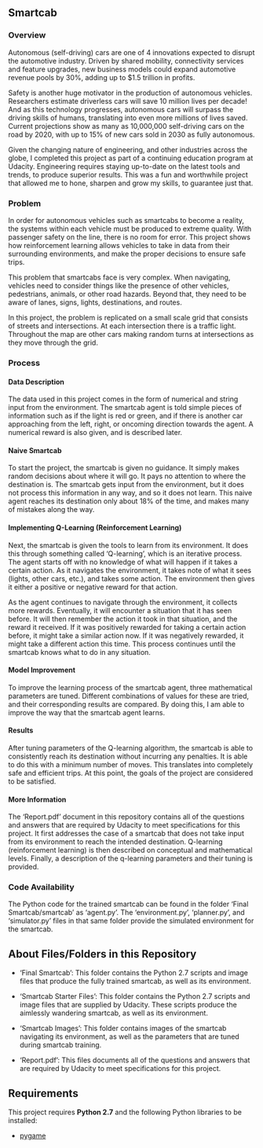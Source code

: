 ## Smartcab

### Overview
Autonomous (self-driving) cars are one of 4 innovations expected to disrupt the automotive industry. Driven by shared mobility, connectivity services and feature upgrades, new business models could expand automotive revenue pools by 30%, adding up to $1.5 trillion in profits. 

Safety is another huge motivator in the production of autonomous vehicles. Researchers estimate driverless cars will save 10 million lives per decade! And as this technology progresses, autonomous cars will surpass the driving skills of humans, translating into even more millions of lives saved. Current projections show as many as 10,000,000 self-driving cars on the road by 2020, with up to 15% of new cars sold in 2030 as fully autonomous.

Given the changing nature of engineering, and other industries across the globe, I completed this project as part of a continuing education program at Udacity. Engineering requires staying up-to-date on the latest tools and trends, to produce superior results. This was a fun and worthwhile project that allowed me to hone, sharpen and grow my skills, to guarantee just that.

### Problem
In order for autonomous vehicles such as smartcabs to become a reality, the systems within each vehicle must be produced to extreme quality. With passenger safety on the line, there is no room for error. This project shows how reinforcement learning allows vehicles to take in data from their surrounding environments, and make the proper decisions to ensure safe trips.

This problem that smartcabs face is very complex. When navigating, vehicles need to consider things like the presence of other vehicles, pedestrians, animals, or other road hazards. Beyond that, they need to be aware of lanes, signs, lights, destinations, and routes. 

In this project, the problem is replicated on a small scale grid that consists of streets and intersections. At each intersection there is a traffic light. Throughout the map are other cars making random turns at intersections as they move through the grid. 

### Process

#### Data Description
The data used in this project comes in the form of numerical and string input from the environment. The smartcab agent is told simple pieces of information such as if the light is red or green, and if there is another car approaching from the left, right, or oncoming direction towards the agent. A numerical reward is also given, and is described later. 

#### Naive Smartcab
To start the project, the smartcab is given no guidance. It simply makes random decisions about where it will go. It pays no attention to where the destination is. The smartcab gets input from the environment, but it does not process this information in any way, and so it does not learn. This naive agent reaches its destination only about 18% of the time, and makes many of mistakes along the way.

#### Implementing Q-Learning (Reinforcement Learning)
Next, the smartcab is given the tools to learn from its environment. It does this through something called ‘Q-learning’, which is an iterative process. The agent starts off with no knowledge of what will happen if it takes a certain action. As it navigates the environment, it takes note of what it sees (lights, other cars, etc.), and takes some action. The environment then gives it either a positive or negative reward for that action. 

As the agent continues to navigate through the environment, it collects more rewards. Eventually, it will encounter a situation that it has seen before. It will then remember the action it took in that situation, and the reward it received. If it was positively rewarded for taking a certain action before, it might take a similar action now. If it was negatively rewarded, it might take a different action this time. This process continues until the smartcab knows what to do in any situation.

#### Model Improvement
To improve the learning process of the smartcab agent, three mathematical parameters are tuned. Different combinations of values for these are tried, and their corresponding results are compared. By doing this, I am able to improve the way that the smartcab agent learns. 

#### Results
After tuning parameters of the Q-learning algorithm, the smartcab is able to consistently reach its destination without incurring any penalties. It is able to do this with a minimum number of moves. This translates into completely safe and efficient trips. At this point, the goals of the project are considered to be satisfied.   

#### More Information
The ‘Report.pdf’ document in this repository contains all of the questions and answers that are required by Udacity to meet specifications for this project. It first addresses the case of a smartcab that does not take input from its environment to reach the intended destination. Q-learning (reinforcement learning) is then described on conceptual and mathematical levels. Finally, a description of the q-learning parameters and their tuning is provided. 

### Code Availability
The Python code for the trained smartcab can be found in the folder ‘Final Smartcab/smartcab’ as ‘agent.py’. The ‘environment.py’, ‘planner.py’, and ‘simulator.py’ files in that same folder provide the simulated environment for the smartcab.

## About Files/Folders in this Repository
* ‘Final Smartcab’: This folder contains the Python 2.7 scripts and image files that produce the fully trained smartcab, as well as its environment.

* ‘Smartcab Starter Files’: This folder contains the Python 2.7 scripts and image files that are supplied by Udacity. These scripts produce the aimlessly wandering smartcab, as well as its environment.

* ‘Smartcab Images’: This folder contains images of the smartcab navigating its environment, as well as the parameters that are tuned during smartcab training.

* ‘Report.pdf’: This files documents all of the questions and answers that are required by Udacity to meet specifications for this project.

## Requirements 
This project requires **Python 2.7** and the following Python libraries to be installed:
* [pygame](https://www.pygame.org/wiki/GettingStarted#Pygame_Installation)

